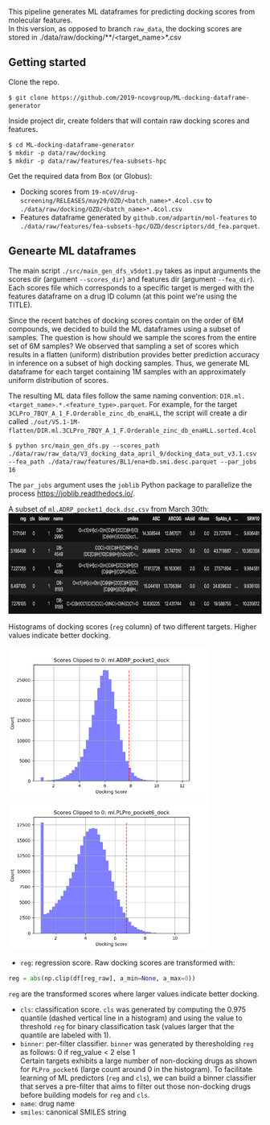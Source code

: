 This pipeline generates ML dataframes for predicting docking scores from molecular features.<br>
In this version, as opposed to branch `raw_data`, the docking scores are stored in ./data/raw/docking/**/<target_name>*.csv

## Getting started
Clone the repo.
```shell
$ git clone https://github.com/2019-ncovgroup/ML-docking-dataframe-generator
```

Inside project dir, create folders that will contain raw docking scores and features.
```shell
$ cd ML-docking-dataframe-generator
$ mkdir -p data/raw/docking
$ mkdir -p data/raw/features/fea-subsets-hpc
```

Get the required data from Box (or Globus):
- Docking scores from `19-nCoV/drug-screening/RELEASES/may29/OZD/<batch_name>*.4col.csv` to `./data/raw/docking/OZD/<batch_name>*.4col.csv`
- Features dataframe generated by `github.com/adpartin/mol-features` to `./data/raw/features/fea-subsets-hpc/OZD/descriptors/dd_fea.parquet`.<br>


## Genearte ML dataframes
The main script `./src/main_gen_dfs_v5dot1.py` takes as input arguments the scores dir (argument `--scores_dir`) and features dir (argument `--fea_dir`). Each scores file which corresponds to a specific target is merged with the features dataframe on a drug ID column (at this point we're using the TITLE).

Since the recent batches of docking scores contain on the order of 6M compounds, we decided to build the ML dataframes using a subset of samples.
The question is how should we sample the scores from the entire set of 6M samples?
We observed that sampling a set of scores which results in a flatten (uniform) distribution provides better prediction accuracy in inference on a subset of high docking samples. Thus, we generate ML dataframe for each target containing 1M samples with an approximately uniform distribution of scores.

The resulting ML data files follow the same naming convention: `DIR.ml.<target_name>.*.<feature_type>.parquet`.
For example, for the target `3CLPro_7BQY_A_1_F.Orderable_zinc_db_enaHLL`, the script will create a dir called 
`./out/V5.1-1M-flatten/DIR.ml.3CLPro_7BQY_A_1_F.Orderable_zinc_db_enaHLL.sorted.4col`

```
$ python src/main_gen_dfs.py --scores_path ./data/raw/raw_data/V3_docking_data_april_9/docking_data_out_v3.1.csv --fea_path ./data/raw/features/BL1/ena+db.smi.desc.parquet --par_jobs 16
```
The `par_jobs` argument uses the `joblib` Python package to parallelize the process https://joblib.readthedocs.io/.

A subset of `ml.ADRP_pocket1_dock.dsc.csv` from March 30th:
<img src="README/ML-df-example.png" alt="drawing" height="200"/>

Histograms of docking scores (`reg` column) of two different targets. Higher values indicate better docking.

<img src="README/dock.score.bin.ml.ADRP_pocket1_dock.png" alt="drawing" width="400"/> <img src="README/dock.score.bin.ml.PLPro_pocket6_dock.png" alt="drawing" width="400"/>

- `reg`: regression score. Raw docking scores are transformed with:
```python
reg = abs(np.clip(df[reg_raw], a_min=None, a_max=0))
```
`reg` are the transformed scores where larger values indicate better docking.
- `cls`: classification score. `cls` was generated by computing the 0.975 quantile (dashed vertical line in a histogram) and using the value to threshold `reg` for binary classification task (values larger that the quantile are labeled with 1).
- `binner`: per-filter classifier. `binner` was generated by theresholding `reg` as follows: 0 if reg_value < 2 else 1 <br>
Certain targets exhibits a large number of non-docking drugs as shown for `PLPro_pocket6` (large count around 0 in the histogram). To facilitate learning of ML predictors (`reg` and `cls`), we can build a binner classifier that serves a pre-filter that aims to filter out those non-docking drugs before building models for `reg` and `cls`.
- `name`: drug name
- `smiles`: canonical SMILES string
